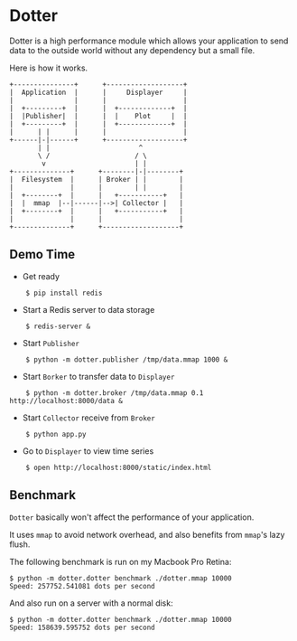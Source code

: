 Dotter
=======

Dotter is a high performance module which allows your application to send data to the outside world without any dependency but a small file.

Here is how it works.

    +---------------+      +-------------------+
    |  Application  |      |     Displayer     |
    |               |      |                   |
    |  +---------+  |      |  +-------------+  |
    |  |Publisher|  |      |  |    Plot     |  |
    |  +---------+  |      |  +-------------+  |
    |      | |      |      |                   |
    +------|-|------+      +-------------------+
           | |                      ^
           \ /                     / \
            v                      | |
    +--------------+      +--------|-|--------+
    |  Filesystem  |      | Broker | |        |
    |              |      |        | |        |
    |  +--------+  |      |   +-----------+   |
    |  |  mmap  |--|------|-->| Collector |   |
    |  +--------+  |      |   +-----------+   |
    |              |      |                   |
    +--------------+      +-------------------+


Demo Time
----------

* Get ready

```
    $ pip install redis
```

* Start a Redis server to data storage

```
    $ redis-server &
```

* Start `Publisher`

```
    $ python -m dotter.publisher /tmp/data.mmap 1000 &
```

* Start `Borker` to transfer data to `Displayer`

```
    $ python -m dotter.broker /tmp/data.mmap 0.1 http://localhost:8000/data &
```

* Start `Collector` receive from `Broker`

```
    $ python app.py
```

* Go to `Displayer` to view time series

```
    $ open http://localhost:8000/static/index.html
```


Benchmark
-----------

`Dotter` basically won't affect the performance of your application.

It uses `mmap` to avoid network overhead, and also benefits from `mmap`'s lazy flush.

The following benchmark is run on my Macbook Pro Retina:

    $ python -m dotter.dotter benchmark ./dotter.mmap 10000
    Speed: 257752.541081 dots per second

And also run on a server with a normal disk:

    $ python -m dotter.dotter benchmark ./dotter.mmap 10000
    Speed: 158639.595752 dots per second

